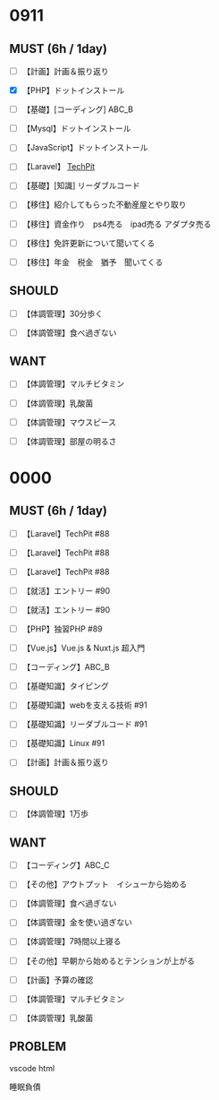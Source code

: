 

# 0911

## MUST (6h / 1day)

- [ ] 【計画】計画＆振り返り

- [x] 【PHP】ドットインストール

- [ ] 【基礎】[コーディング] ABC_B

- [ ] 【Mysql】ドットインストール

- [ ] 【JavaScript】ドットインストール

- [ ] 【Laravel】 [TechPit](https://www.techpit.jp/courses/78/curriculums/81/sections/615/parts/2084)

- [ ] 【基礎】[知識] リーダブルコード 

- [ ] 【移住】紹介してもらった不動産屋とやり取り

- [ ] 【移住】資金作り　ps4売る　ipad売る アダプタ売る

- [ ] 【移住】免許更新について聞いてくる

- [ ] 【移住】年金　税金　猶予　聞いてくる

  

## SHOULD

- [ ] 【体調管理】30分歩く

- [ ] 【体調管理】食べ過ぎない

  

## WANT

- [ ] 【体調管理】マルチビタミン
- [ ] 【体調管理】乳酸菌
- [ ] 【体調管理】マウスピース
- [ ] 【体調管理】部屋の明るさ











# 0000

## MUST (6h / 1day)

- [ ] 【Laravel】TechPit  #88 

- [ ] 【Laravel】TechPit  #88 

- [ ] 【Laravel】TechPit  #88 

- [ ] 【就活】エントリー #90 

- [ ] 【就活】エントリー #90 

- [ ] 【PHP】独習PHP #89 

- [ ] 【Vue.js】Vue.js & Nuxt.js 超入門

- [ ] 【コーディング】ABC_B

- [ ] 【基礎知識】タイピング

- [ ] 【基礎知識】webを支える技術 #91 

- [ ] 【基礎知識】リーダブルコード #91 

- [ ] 【基礎知識】Linux #91 

- [ ] 【計画】計画＆振り返り

  

## SHOULD

- [ ] 【体調管理】1万歩

  

## WANT

- [ ] 【コーディング】ABC_C

- [ ] 【その他】アウトプット　イシューから始める

- [ ] 【体調管理】食べ過ぎない

- [ ] 【体調管理】金を使い過ぎない

- [ ] 【体調管理】7時間以上寝る

- [ ] 【その他】早朝から始めるとテンションが上がる

- [ ] 【計画】予算の確認

- [ ] 【体調管理】マルチビタミン

- [ ] 【体調管理】乳酸菌

  


## PROBLEM

vscode html

睡眠負債
